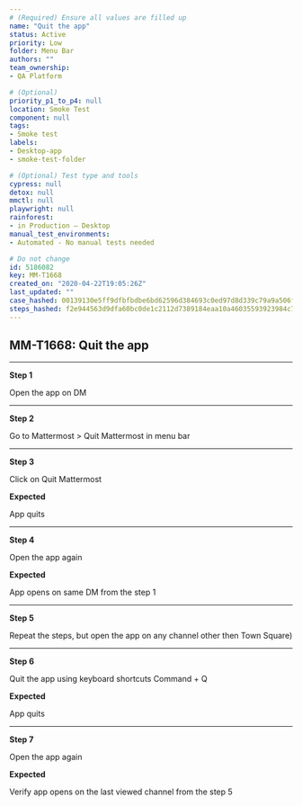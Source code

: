 ```yaml
---
# (Required) Ensure all values are filled up
name: "Quit the app"
status: Active
priority: Low
folder: Menu Bar
authors: ""
team_ownership: 
- QA Platform

# (Optional)
priority_p1_to_p4: null
location: Smoke Test
component: null
tags: 
- Smoke test
labels: 
- Desktop-app
- smoke-test-folder

# (Optional) Test type and tools
cypress: null
detox: null
mmctl: null
playwright: null
rainforest: 
- in Production — Desktop
manual_test_environments: 
- Automated - No manual tests needed

# Do not change
id: 5186082
key: MM-T1668
created_on: "2020-04-22T19:05:26Z"
last_updated: ""
case_hashed: 00139130e5ff9dfbfbdbe6bd62596d384693c0ed97d8d339c79a9a506f2870a7f837242a560a4a92da6f6a7a56fb9dd8
steps_hashed: f2e944563d9dfa60bc0de1c2112d7389184eaa10a46035593923984c7ef65ef9cf0cb8bdede781b53806fa0eb87afb79
---
```


<!-- (Auto-generated) Based on frontmatter's "key" and "name" -->

## MM-T1668: Quit the app

---

**Step 1**

Open the app on DM

---

**Step 2**

Go to Mattermost > Quit Mattermost in menu bar

---

**Step 3**

Click on Quit Mattermost

**Expected**

App quits

---

**Step 4**

Open the app again

**Expected**

App opens on same DM from the step 1

---

**Step 5**

Repeat the steps, but open the app on any channel other then Town Square)

---

**Step 6**

Quit the app using keyboard shortcuts Command + Q

**Expected**

App quits

---

**Step 7**

Open the app again

**Expected**

Verify app opens on the last viewed channel from the step 5
